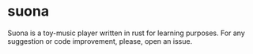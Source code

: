 # suona
Suona is a toy-music player written in rust for learning purposes.
For any suggestion or code improvement, please, open an issue.

